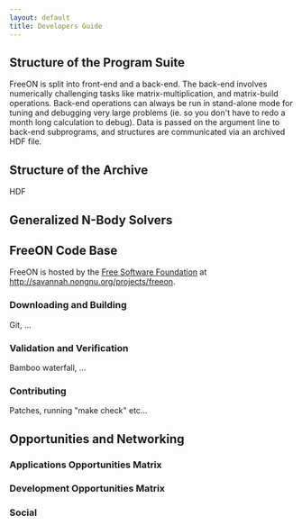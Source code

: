 ```yaml
---
layout: default
title: Developers Guide
---
```


Structure of the Program Suite
------------------------------

FreeON is split into front-end and a back-end. The back-end involves numerically challenging tasks like matrix-multiplication, and matrix-build operations. Back-end operations can always be run in stand-alone mode for tuning and debugging very large problems (ie. so you don't have to redo a month long calculation to debug). Data is passed on the argument line to back-end subprograms, and structures are communicated via an archived HDF file.

Structure of the Archive
------------------------

HDF

Generalized N-Body Solvers
--------------------------

FreeON Code Base
----------------

FreeON is hosted by the [Free Software Foundation](http://www.fsf.org/) at [<http://savannah.nongnu.org/projects/freeon>](http://savannah.nongnu.org/projects/freeon).

### Downloading and Building

Git, ...

### Validation and Verification

Bamboo waterfall, ...

### Contributing

Patches, running "make check" etc...

Opportunities and Networking
----------------------------

### Applications Opportunities Matrix

### Development Opportunities Matrix

### Social
